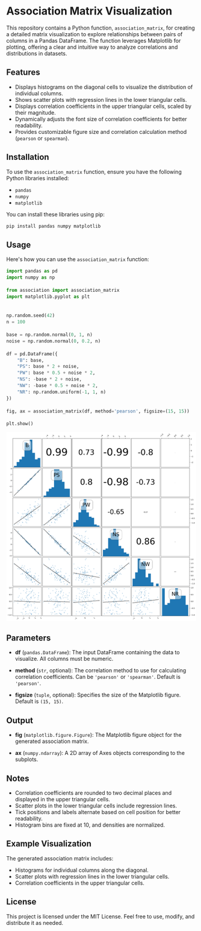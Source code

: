 # Association Matrix Visualization

This repository contains a Python function, `association_matrix`, for creating a detailed matrix visualization to explore relationships between pairs of columns in a Pandas DataFrame. The function leverages Matplotlib for plotting, offering a clear and intuitive way to analyze correlations and distributions in datasets.

## Features

- Displays histograms on the diagonal cells to visualize the distribution of individual columns.
- Shows scatter plots with regression lines in the lower triangular cells.
- Displays correlation coefficients in the upper triangular cells, scaled by their magnitude.
- Dynamically adjusts the font size of correlation coefficients for better readability.
- Provides customizable figure size and correlation calculation method (`pearson` or `spearman`).

## Installation

To use the `association_matrix` function, ensure you have the following Python libraries installed:

- `pandas`
- `numpy`
- `matplotlib`

You can install these libraries using pip:

```bash
pip install pandas numpy matplotlib
```

## Usage

Here's how you can use the `association_matrix` function:

```python
import pandas as pd
import numpy as np

from association import association_matrix
import matplotlib.pyplot as plt


np.random.seed(42) 
n = 100

base = np.random.normal(0, 1, n)  
noise = np.random.normal(0, 0.2, n)  

df = pd.DataFrame({
    "B": base,
    "PS": base * 2 + noise,  
    "PW": base * 0.5 + noise * 2,  
    "NS": -base * 2 + noise,  
    "NW": -base * 0.5 + noise * 2,  
    "NR": np.random.uniform(-1, 1, n)  
})

fig, ax = association_matrix(df, method='pearson', figsize=(15, 15))

plt.show()
```


![alt text](output.png)



## Parameters

- **df** (`pandas.DataFrame`):
  The input DataFrame containing the data to visualize. All columns must be numeric.

- **method** (`str`, optional):
  The correlation method to use for calculating correlation coefficients. Can be `'pearson'` or `'spearman'`. Default is `'pearson'`.

- **figsize** (`tuple`, optional):
  Specifies the size of the Matplotlib figure. Default is `(15, 15)`.

## Output

- **fig** (`matplotlib.figure.Figure`):
  The Matplotlib figure object for the generated association matrix.

- **ax** (`numpy.ndarray`):
  A 2D array of Axes objects corresponding to the subplots.




## Notes

- Correlation coefficients are rounded to two decimal places and displayed in the upper triangular cells.
- Scatter plots in the lower triangular cells include regression lines.
- Tick positions and labels alternate based on cell position for better readability.
- Histogram bins are fixed at 10, and densities are normalized.

## Example Visualization

The generated association matrix includes:
- Histograms for individual columns along the diagonal.
- Scatter plots with regression lines in the lower triangular cells.
- Correlation coefficients in the upper triangular cells.

## License

This project is licensed under the MIT License. Feel free to use, modify, and distribute it as needed.

